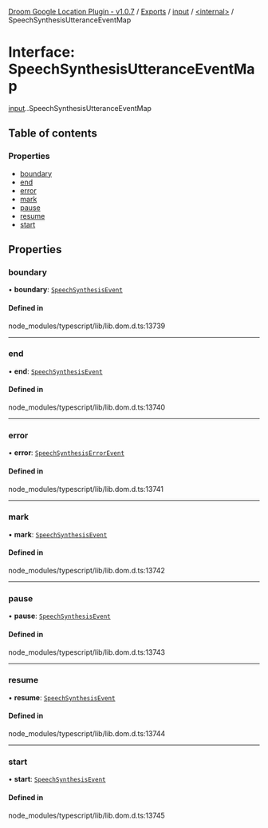 [Droom Google Location Plugin - v1.0.7](../README.md) / [Exports](../modules.md) / [input](../modules/input.md) / [<internal\>](../modules/input._internal_.md) / SpeechSynthesisUtteranceEventMap

# Interface: SpeechSynthesisUtteranceEventMap

[input](../modules/input.md).[<internal>](../modules/input._internal_.md).SpeechSynthesisUtteranceEventMap

## Table of contents

### Properties

- [boundary](input._internal_.SpeechSynthesisUtteranceEventMap.md#boundary)
- [end](input._internal_.SpeechSynthesisUtteranceEventMap.md#end)
- [error](input._internal_.SpeechSynthesisUtteranceEventMap.md#error)
- [mark](input._internal_.SpeechSynthesisUtteranceEventMap.md#mark)
- [pause](input._internal_.SpeechSynthesisUtteranceEventMap.md#pause)
- [resume](input._internal_.SpeechSynthesisUtteranceEventMap.md#resume)
- [start](input._internal_.SpeechSynthesisUtteranceEventMap.md#start)

## Properties

### boundary

• **boundary**: [`SpeechSynthesisEvent`](../modules/input._internal_.md#speechsynthesisevent)

#### Defined in

node_modules/typescript/lib/lib.dom.d.ts:13739

___

### end

• **end**: [`SpeechSynthesisEvent`](../modules/input._internal_.md#speechsynthesisevent)

#### Defined in

node_modules/typescript/lib/lib.dom.d.ts:13740

___

### error

• **error**: [`SpeechSynthesisErrorEvent`](../modules/input._internal_.md#speechsynthesiserrorevent)

#### Defined in

node_modules/typescript/lib/lib.dom.d.ts:13741

___

### mark

• **mark**: [`SpeechSynthesisEvent`](../modules/input._internal_.md#speechsynthesisevent)

#### Defined in

node_modules/typescript/lib/lib.dom.d.ts:13742

___

### pause

• **pause**: [`SpeechSynthesisEvent`](../modules/input._internal_.md#speechsynthesisevent)

#### Defined in

node_modules/typescript/lib/lib.dom.d.ts:13743

___

### resume

• **resume**: [`SpeechSynthesisEvent`](../modules/input._internal_.md#speechsynthesisevent)

#### Defined in

node_modules/typescript/lib/lib.dom.d.ts:13744

___

### start

• **start**: [`SpeechSynthesisEvent`](../modules/input._internal_.md#speechsynthesisevent)

#### Defined in

node_modules/typescript/lib/lib.dom.d.ts:13745
